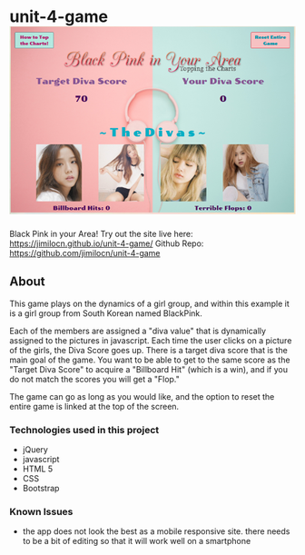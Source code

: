 # unit-4-game <img src="/blackpinkgame.PNG"/>

Black Pink in your Area!
Try out the site live here: https://jimilocn.github.io/unit-4-game/
Github Repo: https://github.com/jimilocn/unit-4-game

## About
This game plays on the dynamics of a girl group, and within this example it is a girl group from South Korean named BlackPink.

Each of the members are assigned a "diva value" that is dynamically assigned to the pictures in javascript.  Each time the user clicks on a picture of the girls, the Diva Score goes up. There is a target diva score that is the main goal of the game.  You want to be able to get to the same score as the "Target Diva Score" to acquire a "Billboard Hit" (which is a win), and if you do not match the scores you will get a "Flop."

The game can go as long as you would like, and the option to reset the entire game is linked at the top of the screen.

### Technologies used in this project

- jQuery
- javascript
- HTML 5
- CSS
- Bootstrap


### Known Issues

* the app does not look the best as a mobile responsive site. there needs to be a bit of editing so that it will work well on a smartphone